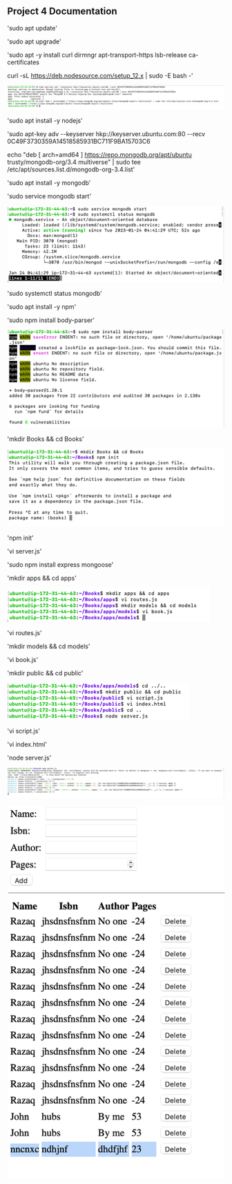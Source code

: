 ## Project 4 Documentation

'sudo apt update'

'sudo apt upgrade'

'sudo apt -y install curl dirmngr apt-transport-https lsb-release ca-certificates

curl -sL https://deb.nodesource.com/setup_12.x | sudo -E bash -'

![Add certificates](./images/sudo%20apt%20key.png)

'sudo apt install -y nodejs'

'sudo apt-key adv --keyserver hkp://keyserver.ubuntu.com:80 --recv 0C49F3730359A14518585931BC711F9BA15703C6

echo "deb [ arch=amd64 ] https://repo.mongodb.org/apt/ubuntu trusty/mongodb-org/3.4 multiverse" | sudo tee /etc/apt/sources.list.d/mongodb-org-3.4.list'

'sudo apt install -y mongodb'

'sudo service mongodb start'

![Start Mongodb](./images/mongodb%20start.png)

'sudo systemctl status mongodb'

'sudo apt install -y npm'

'sudo npm install body-parser'

![install body-parser](./images/install%20body-parser.png)

'mkdir Books && cd Books'

![mkdir books](./images/mkdir%20books.png)

'npm init'

'vi server.js'

'sudo npm install express mongoose'

'mkdir apps && cd apps'

![mkdir apps](./images/mkdir%20apps.png)

'vi routes.js'

'mkdir models && cd models'

'vi book.js'

'mkdir public && cd public'

![mkdir public](./images/mkdir%20publ.png)

'vi script.js'

'vi index.html'

'node server.js'

![node server](./images/final%20node%20server.png)

![table done](./images/webpage.png)

